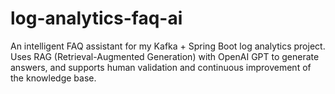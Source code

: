 # log-analytics-faq-ai
An intelligent FAQ assistant for my Kafka + Spring Boot log analytics project. Uses RAG (Retrieval-Augmented Generation) with OpenAI GPT to generate answers, and supports human validation and continuous improvement of the knowledge base.
